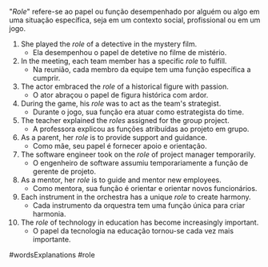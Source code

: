 "*Role*" refere-se ao papel ou função desempenhado por alguém ou algo em uma situação específica, seja em um contexto social, profissional ou em um jogo.

1. She played the _role_ of a detective in the mystery film.
	- Ela desempenhou o papel de detetive no filme de mistério.
2. In the meeting, each team member has a specific _role_ to fulfill.
	- Na reunião, cada membro da equipe tem uma função específica a cumprir.
3. The actor embraced the _role_ of a historical figure with passion.
	- O ator abraçou o papel de figura histórica com ardor.
4. During the game, his _role_ was to act as the team's strategist.
	- Durante o jogo, sua função era atuar como estrategista do time.
5. The teacher explained the _roles_ assigned for the group project.
	- A professora explicou as funções atribuídas ao projeto em grupo.
6. As a parent, her _role_ is to provide support and guidance.
	- Como mãe, seu papel é fornecer apoio e orientação.
7. The software engineer took on the _role_ of project manager temporarily.
	- O engenheiro de software assumiu temporariamente a função de gerente de projeto.
8. As a mentor, her _role_ is to guide and mentor new employees.
	- Como mentora, sua função é orientar e orientar novos funcionários.
9. Each instrument in the orchestra has a unique _role_ to create harmony.
	- Cada instrumento da orquestra tem uma função única para criar harmonia.
10. The _role_ of technology in education has become increasingly important.
	- O papel da tecnologia na educação tornou-se cada vez mais importante.

#wordsExplanations 
#role